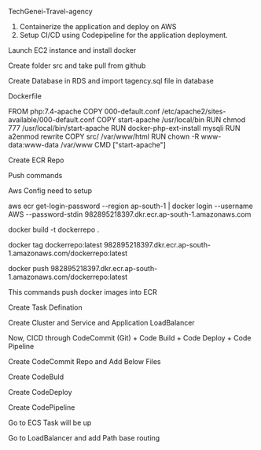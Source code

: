 TechGenei-Travel-agency
1. Containerize the application and deploy on AWS
2. Setup CI/CD using Codepipeline for the application deployment.


Launch EC2 instance and install docker 


Create folder src and take pull  from github

Create Database in RDS and import tagency.sql file in database





Dockerfile 

FROM php:7.4-apache
COPY 000-default.conf /etc/apache2/sites-available/000-default.conf
COPY start-apache /usr/local/bin
RUN chmod 777 /usr/local/bin/start-apache
RUN docker-php-ext-install mysqli
RUN a2enmod rewrite
COPY src/ /var/www/html
RUN chown -R www-data:www-data /var/www
CMD ["start-apache"]




Create ECR Repo 

Push commands 

Aws Config need to setup

aws ecr get-login-password --region ap-south-1 | docker login --username AWS --password-stdin 982895218397.dkr.ecr.ap-south-1.amazonaws.com

docker build -t dockerrepo .

docker tag dockerrepo:latest 982895218397.dkr.ecr.ap-south-1.amazonaws.com/dockerrepo:latest

docker push 982895218397.dkr.ecr.ap-south-1.amazonaws.com/dockerrepo:latest


This commands push docker images into ECR

Create Task Defination





Create Cluster and Service and Application LoadBalancer







Now, CICD through CodeCommit (Git) + Code Build + Code Deploy + Code Pipeline 

Create CodeCommit Repo and Add Below Files 






Create CodeBuld





Create CodeDeploy







Create CodePipeline















Go to ECS Task will be up 





Go to LoadBalancer and add Path base routing 











